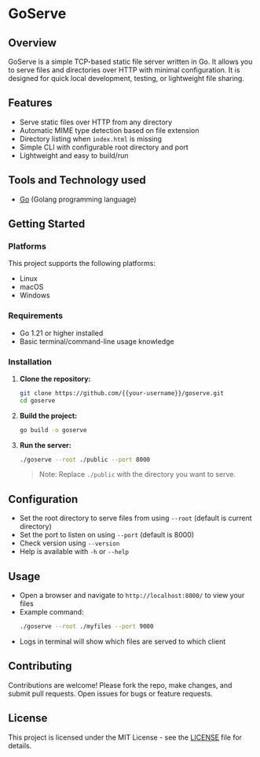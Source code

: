 # GoServe

## Overview

GoServe is a simple TCP-based static file server written in Go. It allows you to serve files and directories over HTTP with minimal configuration. It is designed for quick local development, testing, or lightweight file sharing.

## Features

- Serve static files over HTTP from any directory
- Automatic MIME type detection based on file extension
- Directory listing when `index.html` is missing
- Simple CLI with configurable root directory and port
- Lightweight and easy to build/run

## Tools and Technology used

- [Go](https://golang.org/) (Golang programming language)

## Getting Started

### Platforms

This project supports the following platforms:

- Linux
- macOS
- Windows

### Requirements

- Go 1.21 or higher installed
- Basic terminal/command-line usage knowledge

### Installation

1. **Clone the repository:**
    ```sh
    git clone https://github.com/{{your-username}}/goserve.git
    cd goserve
    ```

2. **Build the project:**
    ```sh
    go build -o goserve
    ```

3. **Run the server:**
    ```sh
    ./goserve --root ./public --port 8000
    ```
    > Note: Replace `./public` with the directory you want to serve.

## Configuration

- Set the root directory to serve files from using `--root` (default is current directory)
- Set the port to listen on using `--port` (default is 8000)
- Check version using `--version`
- Help is available with `-h` or `--help`

## Usage

- Open a browser and navigate to `http://localhost:8000/` to view your files
- Example command:
    ```sh
    ./goserve --root ./myfiles --port 9000
    ```
- Logs in terminal will show which files are served to which client

## Contributing

Contributions are welcome! Please fork the repo, make changes, and submit pull requests. Open issues for bugs or feature requests.

## License

This project is licensed under the MIT License - see the [LICENSE](LICENSE) file for details.

